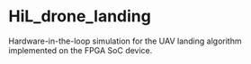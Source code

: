 # HiL_drone_landing
Hardware-in-the-loop simulation for the UAV landing algorithm implemented on the FPGA SoC device.
